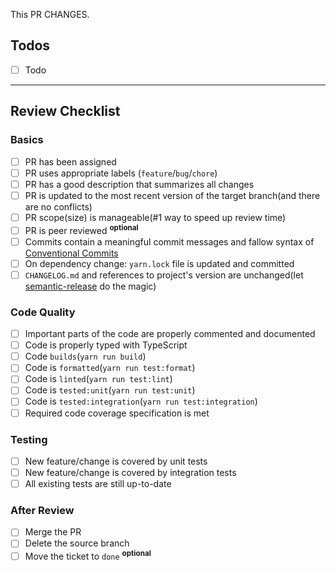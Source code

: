 This PR CHANGES.

## Todos

- [ ] Todo

---

## Review Checklist

### Basics

- [ ] PR has been assigned
- [ ] PR uses appropriate labels (`feature`/`bug`/`chore`)
- [ ] PR has a good description that summarizes all changes
- [ ] PR is updated to the most recent version of the target branch(and there are no conflicts)
- [ ] PR scope(size) is manageable(#1 way to speed up review time)
- [ ] PR is peer reviewed <sup>**optional**</sup>
- [ ] Commits contain a meaningful commit messages and fallow syntax of [Conventional Commits](http://www.conventionalcommits.org/)
- [ ] On dependency change: `yarn.lock` file is updated and committed
- [ ] `CHANGELOG.md` and references to project's version are unchanged(let [semantic-release](https://github.com/semantic-release/semantic-release) do the magic)

### Code Quality
- [ ] Important parts of the code are properly commented and documented
- [ ] Code is properly typed with TypeScript
- [ ] Code `builds`(`yarn run build`)
- [ ] Code is `formatted`(`yarn run test:format`)
- [ ] Code is `linted`(`yarn run test:lint`)
- [ ] Code is `tested:unit`(`yarn run test:unit`)
- [ ] Code is `tested:integration`(`yarn run test:integration`)
- [ ] Required code coverage specification is met

### Testing
- [ ] New feature/change is covered by unit tests
- [ ] New feature/change is covered by integration tests
- [ ] All existing tests are still up-to-date

### After Review
- [ ] Merge the PR
- [ ] Delete the source branch
- [ ] Move the ticket to `done` <sup>**optional**</sup>